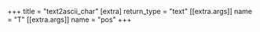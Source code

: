 +++
title = "text2ascii_char"
[extra]
return_type = "text"
[[extra.args]]
name = "T"
[[extra.args]]
name = "pos"
+++